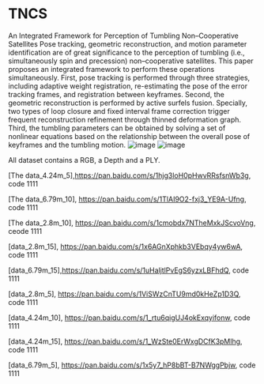 # TNCS
An Integrated Framework for Perception of Tumbling Non–Cooperative Satellites
Pose tracking, geometric reconstruction, and motion parameter identification are of great significance to the perception of tumbling (i.e., simultaneously spin and precession) non–cooperative satellites. This paper proposes an integrated framework to perform these operations simultaneously. First, pose tracking is performed through three strategies, including adaptive weight registration, re-estimating the pose of the error tracking frames, and registration between keyframes. Second, the geometric reconstruction is performed by active surfels fusion. Specially, two types of loop closure and fixed interval frame correction trigger frequent reconstruction refinement through thinned deformation graph. Third, the tumbling parameters can be obtained by solving a set of nonlinear equations based on the relationship between the overall pose of keyframes and the tumbling motion. 
![image](https://github.com/jinzhenmu/TNCS/assets/48661603/19576997-70f9-4e54-a74c-ca496d97021b)
![image](https://github.com/jinzhenmu/TNCS/assets/48661603/9bd1b35d-4661-4d0a-938b-26667621cc2c)

All dataset contains a RGB, a Depth and a PLY.

[The data_4.24m_5],https://pan.baidu.com/s/1hjg3loH0pHwvRRsfsnWb3g, code 1111 

[The data_6.79m_10], https://pan.baidu.com/s/1TlAI9O2-fxj3_YE9A-Ufng, code 1111 

[The data_2.8m_10], https://pan.baidu.com/s/1cmobdx7NTheMxkJScvoVng, ceode 1111 

[data_2.8m_15], https://pan.baidu.com/s/1x6AGnXphkb3VEbqy4yw6wA, code 1111 

[data_6.79m_15],https://pan.baidu.com/s/1uHaljtlPvEgS6yzxLBFhdQ, code 1111 

[data_2.8m_5], https://pan.baidu.com/s/1ViSWzCnTU9md0kHeZp1D3Q, code 1111 

[data_4.24m_10], https://pan.baidu.com/s/1_rtu6qigUJ4okExqyifonw, code 1111 

[data_4.24m_15], https://pan.baidu.com/s/1_WzSte0ErWxgDCfK3pMlhg, code 1111 

[data_6.79m_5], https://pan.baidu.com/s/1x5y7_hP8bBT-B7NWggPbjw, code 1111 


